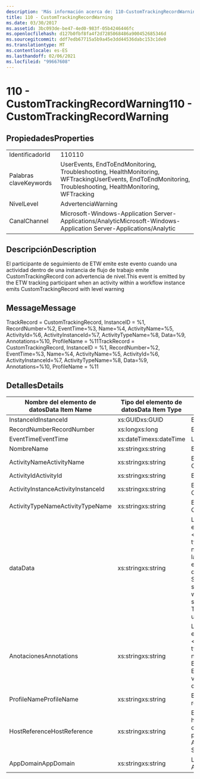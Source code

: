 ```yaml
---
description: 'Más información acerca de: 110-CustomTrackingRecordWarning'
title: 110 - CustomTrackingRecordWarning
ms.date: 03/30/2017
ms.assetid: 3bc093de-be47-4ed0-983f-05b4246446fc
ms.openlocfilehash: d127b0fbf8fa4f2d7285068486a900452685346d
ms.sourcegitcommit: ddf7edb67715a5b9a45e3dd44536dabc153c1de0
ms.translationtype: MT
ms.contentlocale: es-ES
ms.lasthandoff: 02/06/2021
ms.locfileid: "99667608"
---
```

# <a name="110---customtrackingrecordwarning"></a><span data-ttu-id="178f0-103">110 - CustomTrackingRecordWarning</span><span class="sxs-lookup"><span data-stu-id="178f0-103">110 - CustomTrackingRecordWarning</span></span>

## <a name="properties"></a><span data-ttu-id="178f0-104">Propiedades</span><span class="sxs-lookup"><span data-stu-id="178f0-104">Properties</span></span>  
  
|||  
|-|-|  
|<span data-ttu-id="178f0-105">Identificador</span><span class="sxs-lookup"><span data-stu-id="178f0-105">Id</span></span>|<span data-ttu-id="178f0-106">110</span><span class="sxs-lookup"><span data-stu-id="178f0-106">110</span></span>|  
|<span data-ttu-id="178f0-107">Palabras clave</span><span class="sxs-lookup"><span data-stu-id="178f0-107">Keywords</span></span>|<span data-ttu-id="178f0-108">UserEvents, EndToEndMonitoring, Troubleshooting, HealthMonitoring, WFTracking</span><span class="sxs-lookup"><span data-stu-id="178f0-108">UserEvents, EndToEndMonitoring, Troubleshooting, HealthMonitoring, WFTracking</span></span>|  
|<span data-ttu-id="178f0-109">Nivel</span><span class="sxs-lookup"><span data-stu-id="178f0-109">Level</span></span>|<span data-ttu-id="178f0-110">Advertencia</span><span class="sxs-lookup"><span data-stu-id="178f0-110">Warning</span></span>|  
|<span data-ttu-id="178f0-111">Canal</span><span class="sxs-lookup"><span data-stu-id="178f0-111">Channel</span></span>|<span data-ttu-id="178f0-112">Microsoft-Windows-Application Server-Applications/Analytic</span><span class="sxs-lookup"><span data-stu-id="178f0-112">Microsoft-Windows-Application Server-Applications/Analytic</span></span>|  
  
## <a name="description"></a><span data-ttu-id="178f0-113">Descripción</span><span class="sxs-lookup"><span data-stu-id="178f0-113">Description</span></span>  

 <span data-ttu-id="178f0-114">El participante de seguimiento de ETW emite este evento cuando una actividad dentro de una instancia de flujo de trabajo emite CustomTrackingRecord con advertencia de nivel.</span><span class="sxs-lookup"><span data-stu-id="178f0-114">This event is emitted by the ETW tracking participant when an activity within a workflow instance emits CustomTrackingRecord with level warning</span></span>  
  
## <a name="message"></a><span data-ttu-id="178f0-115">Message</span><span class="sxs-lookup"><span data-stu-id="178f0-115">Message</span></span>  

 <span data-ttu-id="178f0-116">TrackRecord = CustomTrackingRecord, InstanceID = %1, RecordNumber=%2, EventTime=%3, Name=%4, ActivityName=%5, ActivityId=%6, ActivityInstanceId=%7, ActivityTypeName=%8, Data=%9, Annotations=%10, ProfileName = %11</span><span class="sxs-lookup"><span data-stu-id="178f0-116">TrackRecord = CustomTrackingRecord, InstanceID = %1, RecordNumber=%2, EventTime=%3, Name=%4, ActivityName=%5, ActivityId=%6, ActivityInstanceId=%7, ActivityTypeName=%8, Data=%9, Annotations=%10, ProfileName = %11</span></span>  
  
## <a name="details"></a><span data-ttu-id="178f0-117">Detalles</span><span class="sxs-lookup"><span data-stu-id="178f0-117">Details</span></span>  
  
|<span data-ttu-id="178f0-118">Nombre del elemento de datos</span><span class="sxs-lookup"><span data-stu-id="178f0-118">Data Item Name</span></span>|<span data-ttu-id="178f0-119">Tipo del elemento de datos</span><span class="sxs-lookup"><span data-stu-id="178f0-119">Data Item Type</span></span>|<span data-ttu-id="178f0-120">Descripción</span><span class="sxs-lookup"><span data-stu-id="178f0-120">Description</span></span>|  
|--------------------|--------------------|-----------------|  
|<span data-ttu-id="178f0-121">InstanceId</span><span class="sxs-lookup"><span data-stu-id="178f0-121">InstanceId</span></span>|<span data-ttu-id="178f0-122">xs:GUID</span><span class="sxs-lookup"><span data-stu-id="178f0-122">xs:GUID</span></span>|<span data-ttu-id="178f0-123">El id. de instancia del flujo de trabajo.</span><span class="sxs-lookup"><span data-stu-id="178f0-123">The instance id for the workflow</span></span>|  
|<span data-ttu-id="178f0-124">RecordNumber</span><span class="sxs-lookup"><span data-stu-id="178f0-124">RecordNumber</span></span>|<span data-ttu-id="178f0-125">xs:long</span><span class="sxs-lookup"><span data-stu-id="178f0-125">xs:long</span></span>|<span data-ttu-id="178f0-126">El número de secuencia del registro emitido.</span><span class="sxs-lookup"><span data-stu-id="178f0-126">The sequence number of the emitted record</span></span>|  
|<span data-ttu-id="178f0-127">EventTime</span><span class="sxs-lookup"><span data-stu-id="178f0-127">EventTime</span></span>|<span data-ttu-id="178f0-128">xs:dateTime</span><span class="sxs-lookup"><span data-stu-id="178f0-128">xs:dateTime</span></span>|<span data-ttu-id="178f0-129">La hora en UTC cuando se emitió el evento.</span><span class="sxs-lookup"><span data-stu-id="178f0-129">The time in UTC when the event was emitted</span></span>|  
|<span data-ttu-id="178f0-130">Nombre</span><span class="sxs-lookup"><span data-stu-id="178f0-130">Name</span></span>|<span data-ttu-id="178f0-131">xs:string</span><span class="sxs-lookup"><span data-stu-id="178f0-131">xs:string</span></span>|<span data-ttu-id="178f0-132">El nombre de la clase CustomTrackingRecord.</span><span class="sxs-lookup"><span data-stu-id="178f0-132">The name of the CustomTrackingRecord</span></span>|  
|<span data-ttu-id="178f0-133">ActivityName</span><span class="sxs-lookup"><span data-stu-id="178f0-133">ActivityName</span></span>|<span data-ttu-id="178f0-134">xs:string</span><span class="sxs-lookup"><span data-stu-id="178f0-134">xs:string</span></span>|<span data-ttu-id="178f0-135">El nombre de la actividad que emitió la clase CustomTrackingRecord.</span><span class="sxs-lookup"><span data-stu-id="178f0-135">The name of the activity that emitted the CustomTrackingRecord</span></span>|  
|<span data-ttu-id="178f0-136">ActivityId</span><span class="sxs-lookup"><span data-stu-id="178f0-136">ActivityId</span></span>|<span data-ttu-id="178f0-137">xs:string</span><span class="sxs-lookup"><span data-stu-id="178f0-137">xs:string</span></span>|<span data-ttu-id="178f0-138">El id. de la actividad que emitió la clase CustomTrackingRecord.</span><span class="sxs-lookup"><span data-stu-id="178f0-138">The id of the activity that emitted the CustomTrackingRecord</span></span>|  
|<span data-ttu-id="178f0-139">ActivityInstance</span><span class="sxs-lookup"><span data-stu-id="178f0-139">ActivityInstanceId</span></span>|<span data-ttu-id="178f0-140">xs:string</span><span class="sxs-lookup"><span data-stu-id="178f0-140">xs:string</span></span>|<span data-ttu-id="178f0-141">El id. de instancia de la actividad que emitió la clase CustomTrackingRecord.</span><span class="sxs-lookup"><span data-stu-id="178f0-141">The instance id of the activity that emitted the CustomTrackingRecord</span></span>|  
|<span data-ttu-id="178f0-142">ActivityTypeName</span><span class="sxs-lookup"><span data-stu-id="178f0-142">ActivityTypeName</span></span>|<span data-ttu-id="178f0-143">xs:string</span><span class="sxs-lookup"><span data-stu-id="178f0-143">xs:string</span></span>|<span data-ttu-id="178f0-144">El nombre de la actividad que emitió la clase CustomTrackingRecord.</span><span class="sxs-lookup"><span data-stu-id="178f0-144">The name of the activity that emitted the CustomTrackingRecord</span></span>|  
|<span data-ttu-id="178f0-145">data</span><span class="sxs-lookup"><span data-stu-id="178f0-145">Data</span></span>|<span data-ttu-id="178f0-146">xs:string</span><span class="sxs-lookup"><span data-stu-id="178f0-146">xs:string</span></span>|<span data-ttu-id="178f0-147">Los datos a los que se realizó el seguimiento con este evento.</span><span class="sxs-lookup"><span data-stu-id="178f0-147">The data that was tracked with this event.</span></span>  <span data-ttu-id="178f0-148">Los valores se almacenan en un elemento XML con el formato de valor de dataFormat \<items> \< item  name = "dataName" type="System.String"> \</item> \</items> .</span><span class="sxs-lookup"><span data-stu-id="178f0-148">The values are stored in an xml element in the format \<items>\< item  name = "dataName" type="System.String">dataValue\</item>\</items>.</span></span>  <span data-ttu-id="178f0-149">Si no se realiza el seguimiento de ningún dato, la cadena contiene \<items/> .</span><span class="sxs-lookup"><span data-stu-id="178f0-149">If no data was tracked then the string contains \<items/>.</span></span> <span data-ttu-id="178f0-150">El tamaño del evento ETW está limitado por el tamaño de búfer de ETW o la carga útil máxima para un evento ETW.</span><span class="sxs-lookup"><span data-stu-id="178f0-150">The ETW event size is limited by the ETW buffer size or the max payload for an ETW event.</span></span> <span data-ttu-id="178f0-151">Si el tamaño del evento supera los límites de ETW, el evento se trunca quitando las anotaciones y reemplazando el valor de datos por \<items> ... \</items> .  Los tipos siguientes se almacenan como su valor devuelto por ToString (); String, Char, bool, int, Short, Long, uint, ushort, Ulong, System. single, Float, Double, System. GUID, System. DateTimeOffset, System. DateTime.</span><span class="sxs-lookup"><span data-stu-id="178f0-151">If the size of the event exceeds the ETW limits, then the event is truncated by dropping the annotations and replacing the data value with \<items>...\</items>.  The following types are stored as their value as returned by ToString(); string,char,bool,int,short,long,uint,ushort,ulong,System.Single,float,double,System.Guid,System.DateTimeOffset,System.DateTime.</span></span>  <span data-ttu-id="178f0-152">Todos los demás tipos se serializan con System.Runtime.Serialization.NetDataContractSerializer.</span><span class="sxs-lookup"><span data-stu-id="178f0-152">All other types are serialized using System.Runtime.Serialization.NetDataContractSerializer.</span></span>|  
|<span data-ttu-id="178f0-153">Anotaciones</span><span class="sxs-lookup"><span data-stu-id="178f0-153">Annotations</span></span>|<span data-ttu-id="178f0-154">xs:string</span><span class="sxs-lookup"><span data-stu-id="178f0-154">xs:string</span></span>|<span data-ttu-id="178f0-155">Las anotaciones que se agregaron a este evento.</span><span class="sxs-lookup"><span data-stu-id="178f0-155">The annotations that were added to this event.</span></span>  <span data-ttu-id="178f0-156">Los valores se almacenan en un elemento XML con el formato \<items> \< item  name = "annotationName" type="System.String"> annotationValue \</item> \</items> .</span><span class="sxs-lookup"><span data-stu-id="178f0-156">The values are stored in an xml element in the format \<items>\< item  name = "annotationName" type="System.String">annotationValue\</item>\</items>.</span></span>  <span data-ttu-id="178f0-157">Si no se especifica ninguna anotación, la cadena contendrá \<items/> .</span><span class="sxs-lookup"><span data-stu-id="178f0-157">If no annotations are specified then the string contains \<items/>.</span></span> <span data-ttu-id="178f0-158">El tamaño del evento ETW está limitado por el tamaño de búfer de ETW o la carga útil máxima para un evento ETW.</span><span class="sxs-lookup"><span data-stu-id="178f0-158">The ETW event size is limited by the ETW buffer size or the max payload for an ETW event.</span></span> <span data-ttu-id="178f0-159">Si el tamaño del evento supera los límites de ETW, el evento se trunca quitando las anotaciones y reemplazando el valor de anotación por \<items> ... \</items> .</span><span class="sxs-lookup"><span data-stu-id="178f0-159">If the size of the event exceeds the ETW limits, then the event is truncated by dropping the annotations and replacing the annotation value with \<items>...\</items>.</span></span>|  
|<span data-ttu-id="178f0-160">ProfileName</span><span class="sxs-lookup"><span data-stu-id="178f0-160">ProfileName</span></span>|<span data-ttu-id="178f0-161">xs:string</span><span class="sxs-lookup"><span data-stu-id="178f0-161">xs:string</span></span>|<span data-ttu-id="178f0-162">El nombre o el perfil de seguimiento que dio como resultado que se emitiera este evento.</span><span class="sxs-lookup"><span data-stu-id="178f0-162">The name or the tracking profile that resulted in this event being emitted</span></span>|  
|<span data-ttu-id="178f0-163">HostReference</span><span class="sxs-lookup"><span data-stu-id="178f0-163">HostReference</span></span>|<span data-ttu-id="178f0-164">xs:string</span><span class="sxs-lookup"><span data-stu-id="178f0-164">xs:string</span></span>|<span data-ttu-id="178f0-165">En el caso de los servicios hospedados en web, este campo identifica de manera única el servicio en la jerarquía web.</span><span class="sxs-lookup"><span data-stu-id="178f0-165">For web hosted services, this field uniquely identifies the service in the web hierarchy.</span></span>  <span data-ttu-id="178f0-166">Su formato se define como ' ruta de acceso virtual de la aplicación del nombre del sitio web&#124;ruta de acceso virtual del servicio&#124;ServiceName ' ejemplo: ' sitio web predeterminado/CalculatorApplication&#124;/CalculatorService.svc&#124;CalculatorService '</span><span class="sxs-lookup"><span data-stu-id="178f0-166">It's format is defined as 'Web Site Name Application Virtual Path&#124;Service Virtual Path&#124;ServiceName' Example: 'Default Web Site/CalculatorApplication&#124;/CalculatorService.svc&#124;CalculatorService'</span></span>|  
|<span data-ttu-id="178f0-167">AppDomain</span><span class="sxs-lookup"><span data-stu-id="178f0-167">AppDomain</span></span>|<span data-ttu-id="178f0-168">xs:string</span><span class="sxs-lookup"><span data-stu-id="178f0-168">xs:string</span></span>|<span data-ttu-id="178f0-169">La cadena devuelta por AppDomain.CurrentDomain.FriendlyName.</span><span class="sxs-lookup"><span data-stu-id="178f0-169">The string returned by AppDomain.CurrentDomain.FriendlyName.</span></span>|
